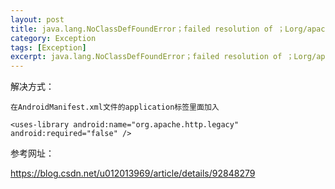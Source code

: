 ```yaml
---
layout: post
title: java.lang.NoClassDefFoundError；failed resolution of ；Lorg/apache/http/ProtocolVersion
category: Exception
tags: [Exception]
excerpt: java.lang.NoClassDefFoundError；failed resolution of ；Lorg/apache/http/ProtocolVersion
---
```


解决方式：

	在AndroidManifest.xml文件的application标签里面加入

	<uses-library android:name="org.apache.http.legacy" android:required="false" />




参考网址：

<https://blog.csdn.net/u012013969/article/details/92848279>
